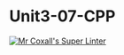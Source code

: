 # Unit3-07-CPP
[![Mr Coxall's Super Linter](https://github.com/ICS3U-C-Programming-MF/Unit3-07-CPP/workflows/Mr%20Coxall's%20Super%20Linter/badge.svg)](https://github.com/ICS3U-C-Programming-MF/Unit3-07-CPP/actions/)
